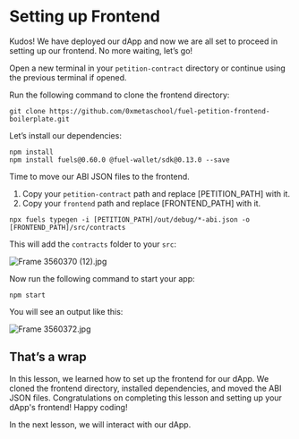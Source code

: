 # Setting up Frontend

Kudos! We have deployed our dApp and now we are all set to proceed in setting up our frontend. No more waiting, let’s go!

Open a new terminal in your `petition-contract` directory or continue using the previous terminal if opened. 

Run the following command to clone the frontend directory:

```
git clone https://github.com/0xmetaschool/fuel-petition-frontend-boilerplate.git
```

Let’s install our dependencies:

```
npm install
npm install fuels@0.60.0 @fuel-wallet/sdk@0.13.0 --save
```

Time to move our ABI JSON files to the frontend.

1. Copy your `petition-contract` path and replace [PETITION_PATH] with it.
2. Copy your `frontend` path and replace [FRONTEND_PATH] with it.

```
npx fuels typegen -i [PETITION_PATH]/out/debug/*-abi.json -o [FRONTEND_PATH]/src/contracts
```

This will add the `contracts` folder to your `src`:

![Frame 3560370 (12).jpg](Setting%20up%20Frontend%2090c0d21b274d464083768ce15eaf5e05/Frame_3560370_(12).jpg)

Now run the following command to start your app:

```
npm start
```

You will see an output like this:

![Frame 3560372.jpg](Setting%20up%20Frontend%2090c0d21b274d464083768ce15eaf5e05/Frame_3560372.jpg)

## That’s a wrap

In this lesson, we learned how to set up the frontend for our dApp. We cloned the frontend directory, installed dependencies, and moved the ABI JSON files. Congratulations on completing this lesson and setting up your dApp's frontend! Happy coding!

In the next lesson, we will interact with our dApp.